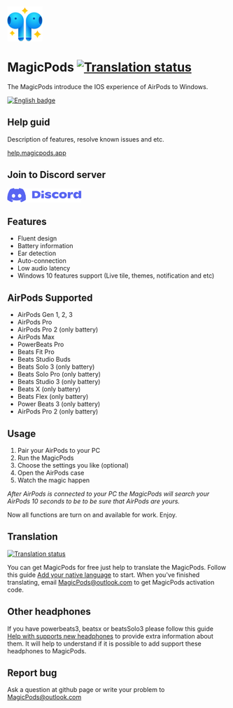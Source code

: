 <a href="https://www.microsoft.com/en-us/p/magicpods/9p6skkfkshkm" target="_blank"><img src="https://github.com/steam3d/MagicPods-Windows/blob/master/Media/logo.png" width="80"></a>

# MagicPods [![Translation status](https://weblate.magicpods.app/widgets/magicpods-windows/-/svg-badge.svg)](https://weblate.magicpods.app/engage/magicpods-windows/)
The MagicPods introduce the IOS experience of AirPods to Windows.

<a href='//www.microsoft.com/store/apps/9P6SKKFKSHKM?cid=storebadge&ocid=badge'><img src='https://developer.microsoft.com/store/badges/images/English_get-it-from-MS.png' alt='English badge'  height="48"/></a>

## Help guid

Description of features, resolve known issues and etc.

[help.magicpods.app](https://help.magicpods.app/)

## Join to Discord server

<a href='https://discord.com/invite/UyY4PY768V'><img src='https://raw.githubusercontent.com/steam3d/MagicPods-Windows/master/Media/discord-logo-blue.svg' alt='English badge'  height="32"/></a>




## Features
- Fluent design
- Battery information
- Ear detection
- Auto-connection
- Low audio latency
- Windows 10 features support (Live tile, themes, notification and etc)

## AirPods Supported
- AirPods Gen 1, 2, 3
- AirPods Pro
- AirPods Pro 2 (only battery)
- AirPods Max
- PowerBeats Pro
- Beats Fit Pro
- Beats Studio Buds
- Beats Solo 3 (only battery)
- Beats Solo Pro (only battery)
- Beats Studio 3 (only battery)
- Beats X (only battery)
- Beats Flex (only battery)
- Power Beats 3 (only battery)
- AirPods Pro 2 (only battery)

## Usage
1. Pair your AirPods to your PC
2. Run the MagicPods
3. Choose the settings you like (optional)
4. Open the AirPods case
5. Watch the magic happen

*After AirPods is connected to your PC the MagicPods will search your AirPods 10 seconds to be to be sure that AirPods are yours.*

Now all functions are turn on and available for work. Enjoy.

## Translation
[![Translation status](https://weblate.magicpods.app/widgets/magicpods-windows/-/multi-auto.svg)](https://weblate.magicpods.app/engage/magicpods-windows/)

You can get MagicPods for free just help to translate the MagicPods. Follow this guide [Add your native language](https://github.com/steam3d/MagicPods-Windows/issues/23) to start. When you've finished translating, email MagicPods@outlook.com to get MagicPods activation code.

## Other headphones
If you have powerbeats3, beatsx or beatsSolo3 please follow this guide [Help with supports new headphones](https://github.com/steam3d/MagicPods-Windows/issues/21) to provide extra information about them. It will help to understand if it is possible to add support these headphones to MagicPods.

## Report bug
Ask a question at github page or write your problem to MagicPods@outlook.com
